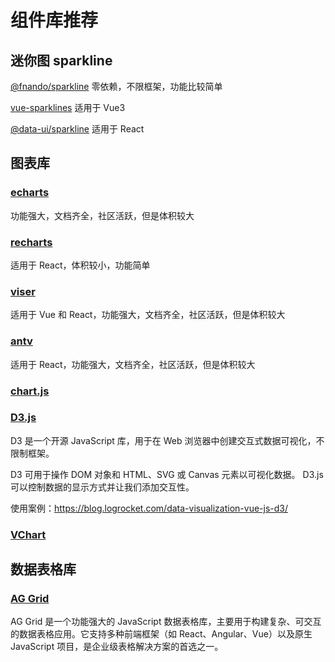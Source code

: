 # 组件库推荐

## 迷你图 sparkline

[@fnando/sparkline](https://www.npmjs.com/package/@fnando/sparkline)
零依赖，不限框架，功能比较简单

[vue-sparklines](https://www.npmjs.com/package/vue-sparklines)
适用于 Vue3

[@data-ui/sparkline](https://www.npmjs.com/package/@data-ui/sparkline)
适用于 React

## 图表库

### [echarts](https://echarts.apache.org/zh/index.html)

功能强大，文档齐全，社区活跃，但是体积较大

### [recharts](https://recharts.org/)

适用于 React，体积较小，功能简单

### [viser](https://viserjs.github.io/)

适用于 Vue 和 React，功能强大，文档齐全，社区活跃，但是体积较大

### [antv](https://antv.antgroup.com/)

适用于 React，功能强大，文档齐全，社区活跃，但是体积较大

### [chart.js](https://www.chartjs.org/docs/latest/)

### [D3.js](https://d3js.org/)

D3 是一个开源 JavaScript 库，用于在 Web 浏览器中创建交互式数据可视化，不限制框架。

D3 可用于操作 DOM 对象和 HTML、SVG 或 Canvas 元素以可视化数据。 D3.js 可以控制数据的显示方式并让我们添加交互性。

使用案例：https://blog.logrocket.com/data-visualization-vue-js-d3/

### [VChart](https://www.visactor.io/vchart)

## 数据表格库

### [AG Grid](https://www.ag-grid.com/)

AG Grid 是一个功能强大的 JavaScript 数据表格库，主要用于构建复杂、可交互的数据表格应用。它支持多种前端框架（如 React、Angular、Vue）以及原生 JavaScript 项目，是企业级表格解决方案的首选之一。
